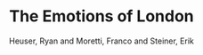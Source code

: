 ---
type: 'article'
pubkey: 'LLP13'
author: 'Heuser, Ryan and Moretti, Franco and Steiner, Erik'
title: 'The Emotions of London'
journal: 'Stanford Literary Lab Pamphlets'
volume: '13'
url: 'https://litlab.stanford.edu/LiteraryLabPamphlet13.pdf'
year: 2016
project:
pamphlet:
  image: "/litlab-website/assets/images/pamphlets/p13.png"
  pdf: "https://litlab.stanford.edu/LiteraryLabPamphlet13.pdf"
  pubdate: 2016-10-01
  blurb: "“The Emotions of London”, written by Ryan Heuser, Franco Moretti, and Erik Steiner, inaugurates a new field of work for the Literary Lab — that of literary and cultural geography. Working on a corpus of 5,000 novels, and covering the two centuries from 1700 to 1900, this pamphlet charts the uneven development of social spaces and fictional structures, bringing to light the long-term connection between emotion and class in narrative representations of London."
---